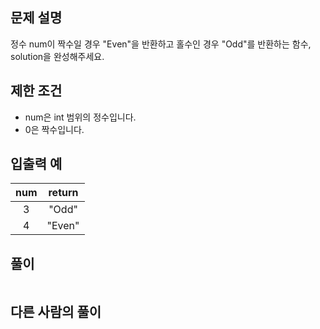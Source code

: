 ## 문제 설명
정수 num이 짝수일 경우 "Even"을 반환하고 홀수인 경우 "Odd"를 반환하는 함수, solution을 완성해주세요.

## 제한 조건
* num은 int 범위의 정수입니다.
* 0은 짝수입니다.

## 입출력 예
|num|	return|
|:---:|:---:|
|3	|"Odd"|
|4|	"Even"|

## **풀이**

```python

```

## 다른 사람의 풀이

```python

```
